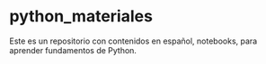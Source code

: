 # python_materiales
Este es un repositorio con contenidos en español, notebooks, para aprender fundamentos de Python.
